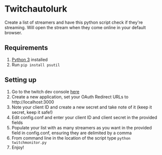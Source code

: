 # Twitchautolurk
Create a list of streamers and have this python script check if they're streaming. Will open the stream when they come online in your default browser.

## Requirements
1. [Python 3](https://www.python.org/downloads/) installed
2. Run `pip install psutil`

## Setting up
1. Go to the twitch dev console [here](https://dev.twitch.tv/console)
2. Create a new application, set your OAuth Redirect URLs to http://localhost:3000
3. Note your client ID and create a new secret and take note of it (keep it secret, keep it safe!)
4. Edit config.conf and enter your client ID and client secret in the provided fields
5. Populate your list with as many streamers as you want in the provided field in config.conf, ensuring they are delimited by a comma
6. From command line in the location of the script type
   `python twitchmonitor.py`
7. Enjoy! 
